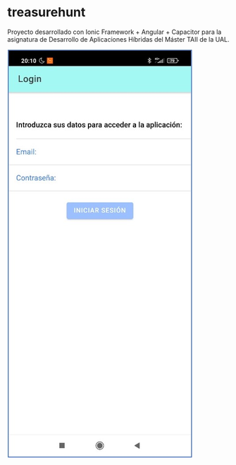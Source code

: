 # treasurehunt
Proyecto desarrollado con Ionic Framework + Angular + Capacitor para la asignatura de Desarrollo de Aplicaciones Híbridas del Máster TAII de la UAL.


![Captura de pantalla](https://github.com/manucaro/treasurehunt/blob/main/screenshots/Imagen1.jpg)
